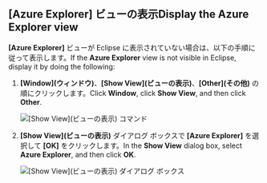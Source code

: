 ## <a name="display-the-azure-explorer-view"></a><span data-ttu-id="1b969-101">[Azure Explorer] ビューの表示</span><span class="sxs-lookup"><span data-stu-id="1b969-101">Display the Azure Explorer view</span></span>

<span data-ttu-id="1b969-102">**[Azure Explorer]** ビューが Eclipse に表示されていない場合は、以下の手順に従って表示します。</span><span class="sxs-lookup"><span data-stu-id="1b969-102">If the **Azure Explorer** view is not visible in Eclipse, display it by doing the following:</span></span>

1. <span data-ttu-id="1b969-103">**[Window]\(ウィンドウ\)**、**[Show View]\(ビューの表示\)**、**[Other]\(その他\)** の順にクリックします。</span><span class="sxs-lookup"><span data-stu-id="1b969-103">Click **Window**, click **Show View**, and then click **Other**.</span></span>

   ![[Show View]\(ビューの表示\) コマンド](media/azure-toolkit-for-eclipse-show-azure-explorer/show-az-exp-01.png)

2. <span data-ttu-id="1b969-105">**[Show View]\(ビューの表示\)** ダイアログ ボックスで **[Azure Explorer]** を選択して **[OK]** をクリックします。</span><span class="sxs-lookup"><span data-stu-id="1b969-105">In the **Show View** dialog box, select **Azure Explorer**, and then click **OK**.</span></span>

   ![[Show View]\(ビューの表示\) ダイアログ ボックス](media/azure-toolkit-for-eclipse-show-azure-explorer/show-az-exp-02.png)

